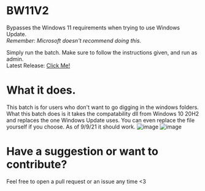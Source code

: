 # BW11V2
Bypasses the Windows 11 requirements when trying to use Windows Update.  
*Remember: Microsoft doesn't recommend doing this.*  

Simply run the batch. Make sure to follow the instructions given, and run as admin.  
Latest Release: [Click Me!](https://github.com/bakabakabakabakabaka/BW11V2/releases/tag/v1.1)  

# What it does.
This batch is for users who don't want to go digging in the windows folders. What this batch does is it takes the compatability dll from Windows 10 20H2 and replaces the one Windows Update uses. You can even replace the file yourself if you choose. As of 9/9/21 it should work.
![image](https://user-images.githubusercontent.com/65756037/132767609-26fb6e5f-afab-41a8-872e-50b58dadc0e8.png)
![image](https://user-images.githubusercontent.com/65756037/132768825-d7ec4b3c-747f-4d6f-ad9b-7238e263816d.png)

# Have a suggestion or want to contribute?
Feel free to open a pull request or an issue any time <3
